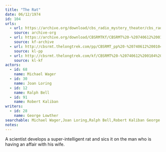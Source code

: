```yaml
---
title: "The Rat"
date: 06/12/1974
id: 104
urls: 
  - url: https://archive.org/download/cbs_radio_mystery_theater/cbs_radio_mystery_theater-0101-0150.zip/cbs_radio_mystery_theater-0101-0150%2Fcbsrmt_0104_the_rat.mp3
    source: archive-org
  - url: https://archive.org/download/CBSRMTKf/CBSRMT%20-%20740612%200104%20The%20Rat_kf.mp3
    source: kf-archive
  - url: http://cbsrmt.thelongtrek.com/pp/CBSRMT_pp%20-%20740612%200104%20The%20Rat.mp3
    source: kl-pp
  - url: http://cbsrmt.thelongtrek.com/kf/CBSRMT%20-%20740612%200104%20The%20Rat_kf.mp3
    source: kl-kf
actors:  
  - id: 68
    name: Michael Wager  
  - id: 30
    name: Joan Loring  
  - id: 12
    name: Ralph Bell  
  - id: 91
    name: Robert Kaliban
writers:  
  - id: 28
    name: George Lowther
searchable: Michael Wager,Joan Loring,Ralph Bell,Robert Kaliban George Lowther
notes:  
---
```

A scientist develops a super-intelligent rat and sics it on the man who is having an affair with his wife.